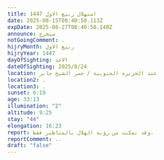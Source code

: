 ```yaml
---
title: استهلال ربيع الاول 1447
date: 2025-08-15T08:40:50.113Z
expDate: 2025-08-27T08:40:50.140Z
announce: ستخرج
notGoingComment: .
hijryMonth: ربيع الاول
hijryYear: 1447
dayOfSighting: الاحد
dateOfSighting: 2025/8/24
location: عند الجزيرة الجنوبية / جسر الشيخ جابر
location2: .
location3: .
sunset: 6:19
age: 33:13
illumination: "2"
altitude: 9:25
stay: "44"
elongation: 16:23
report: وقد تمكنت من رؤية الهلال بالمناظير فقط.
reportComment: ..
draft: "false"
---
```

